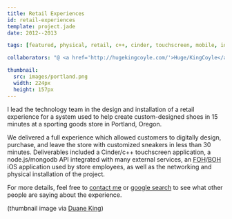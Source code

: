 ```yaml
---
title: Retail Experiences
id: retail-experiences
template: project.jade
date: 2012--2013

tags: [featured, physical, retail, c++, cinder, touchscreen, mobile, ios, freelance]

collaborators: "@ <a href='http://hugekingcoyle.com/'>Huge/KingCoyle</a> (Portland, OR)"

thumbnail:
  src: images/portland.png
  width: 224px
  height: 157px
---
```


I lead the technology team in the design and installation of a retail experience for a system used to help create custom-designed shoes in 15 minutes at a sporting goods store in Portland, Oregon.

We delivered a full experience which allowed customers to digitally design, purchase, and leave the store with customized sneakers in less than 30 minutes.  Deliverables included a Cinder/c++ touchscreen application, a node.js/mongodb API integrated with many external services, an <abbr title="Front of House">FOH</abbr>/<abbr title="Back of House">BOH</abbr> iOS application used by store employees, as well as the networking and physical installation of the project.

For more details, feel free to [contact me](/contact/) or [google search](https://www.google.com/search?q=%22SWOOSHiD%22) to see what other people are saying about the experience.

(thumbnail image via [Duane King](https://twitter.com/DuaneKing/statuses/298536921100058624))